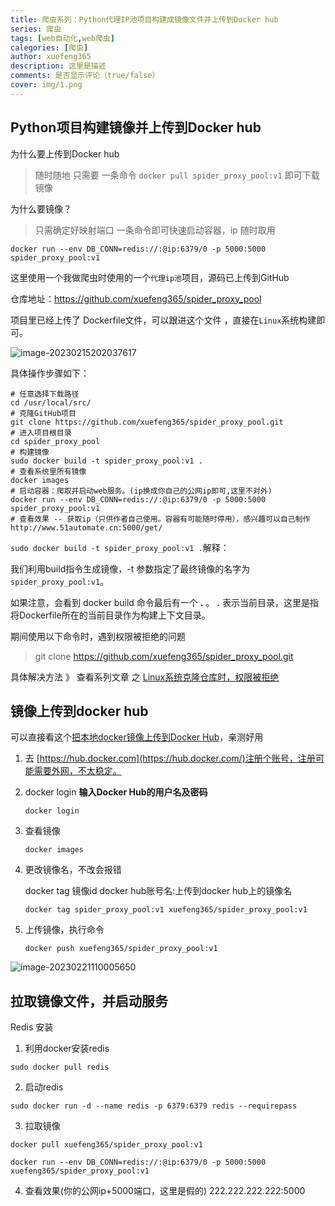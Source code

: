 ```yaml
---
title: 爬虫系列：Python代理IP池项目构建成镜像文件并上传到Docker hub
series: 爬虫
tags: [web自动化,web爬虫]
calegories: [爬虫]
author: xuefeng365
description: 这里是描述
comments: 是否显示评论（true/false）
cover: img/1.png
---
```




## Python项目构建镜像并上传到Docker hub

为什么要上传到Docker hub

> 随时随地 只需要 一条命令 `docker pull spider_proxy_pool:v1`  即可下载镜像

为什么要镜像？

> 只需确定好映射端口 一条命令即可快速启动容器，ip 随时取用 

```
docker run --env DB_CONN=redis://:@ip:6379/0 -p 5000:5000 spider_proxy_pool:v1
```

这里使用一个我做爬虫时使用的一个`代理ip池`项目，源码已上传到GitHub

仓库地址：https://github.com/xuefeng365/spider_proxy_pool

项目里已经上传了 Dockerfile文件，可以跟进这个文件 ，直接在`Linux`系统构建即可。

![image-20230215202037617](http://biji.51automate.cn/blogs/img/image-20230215202037617.png)

具体操作步骤如下：

```
# 任意选择下载路径
cd /usr/local/src/
# 克隆GitHub项目
git clone https://github.com/xuefeng365/spider_proxy_pool.git
# 进入项目根目录
cd spider_proxy_pool
# 构建镜像
sudo docker build -t spider_proxy_pool:v1 .
# 查看系统里所有镜像
docker images
# 启动容器：爬取并启动web服务。(ip换成你自己的公网ip即可,这里不对外)
docker run --env DB_CONN=redis://:@ip:6379/0 -p 5000:5000 spider_proxy_pool:v1
# 查看效果 -- 获取ip（只供作者自己使用。容器有可能随时停用），感兴趣可以自己制作
http://www.51automate.cn:5000/get/
```

`sudo docker build -t spider_proxy_pool:v1 .`解释：

我们利用build指令生成镜像，-t 参数指定了最终镜像的名字为`spider_proxy_pool:v1`。

如果注意，会看到 docker build 命令最后有一个 **.** 。 **.** 表示当前目录，这里是指将Dockerfile所在的当前目录作为构建上下文目录。

期间使用以下命令时，遇到权限被拒绝的问题

> git clone https://github.com/xuefeng365/spider_proxy_pool.git

具体解决方法 》 查看系列文章 之 [Linux系统克隆仓库时，权限被拒绝](http://www.51automate.cn/2023/02/15/Linux%E5%85%8B%E9%9A%86%E7%88%AC%E8%99%AB%E4%BB%93%E5%BA%93%E6%97%B6%EF%BC%8C%E6%9D%83%E9%99%90%E8%A2%AB%E6%8B%92%E7%BB%9D/)



## 镜像上传到docker hub

可以直接看这个[把本地docker镜像上传到Docker Hub](https://www.cnblogs.com/suenshuai/p/11652437.html)，亲测好用

1. 去 [https://hub.docker.com](https://hub.docker.com/)注册个账号，注册可能需要外网，不太稳定。

2. docker login  **输入Docker Hub的用户名及密码**

   ```
   docker login
   ```

3. 查看镜像 

   ```
   docker images
   ```

4. 更改镜像名，不改会报错

   docker tag 镜像id docker hub账号名:上传到docker hub上的镜像名

   ```
   docker tag spider_proxy_pool:v1 xuefeng365/spider_proxy_pool:v1
   ```

3. 上传镜像，执行命令

   ```
   docker push xuefeng365/spider_proxy_pool:v1
   ```
   
   

![image-20230221110005650](http://biji.51automate.cn/blogs/img/image-20230221110005650.png)



## 拉取镜像文件，并启动服务

Redis 安装

1. 利用docker安装redis

```
sudo docker pull redis
```

2. 启动redis

```
sudo docker run -d --name redis -p 6379:6379 redis --requirepass
```

3. 拉取镜像

```
docker pull xuefeng365/spider_proxy_pool:v1

docker run --env DB_CONN=redis://:@ip:6379/0 -p 5000:5000 xuefeng365/spider_proxy_pool:v1
```

4. 查看效果(你的公网ip+5000端口，这里是假的) 222.222.222.222:5000

